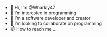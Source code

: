 - 👋 Hi, I’m @Wharkly47
- 👀 I’m interested in programming
- 🌱 I’m a software developer and creator
- 💞️ I’m looking to collaborate on programming
- 📫 How to reach me ...

<!---
Wharkly47/Wharkly47 is a ✨ special ✨ repository because its `README.md` (this file) appears on your GitHub profile.
You can click the Preview link to take a look at your changes.
--->
